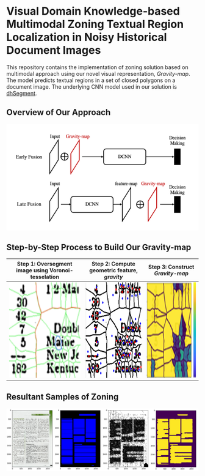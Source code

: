 # Visual Domain Knowledge-based Multimodal Zoning Textual Region Localization in Noisy Historical Document Images
This repository contains the implementation of zoning solution based on multimodal approach using our novel visual representation, *Gravity-map*. The model predicts textual regions in a set of closed polygons on a document image. The underlying CNN model used in our solution is [dhSegment](https://dhsegment.readthedocs.io/en/latest/).

## Overview of Our Approach
![fusion_approach](/assets/fusion_approach.png)

## Step-by-Step Process to Build Our Gravity-map
Step 1: Oversegment image using Voronoi-tesselation |  Step 2: Compute geometric feature, *gravity* | Step 3: Construct *Gravity-map*     
:-------------------------:|:-------------------------:|:--------------------------:|
<img src="/assets/gravity_step_1.png" width="250" height="250">  |  <img src="/assets/gravity_step_2.png" width="250" height="250"> | <img src="/assets/gravity_step_3.png" width="250" height="250">


## Resultant Samples of Zoning
![resultant_sample](/assets/resultant_sample_clean.png)
